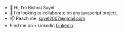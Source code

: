 - 👋 Hi, I’m Bishnu Suyel
- 💞️ I’m looking to collaborate on any javascript project.
- 📫 Reach me: suyel2007@gmail.com
- Find me on
  •	Linkedin [Linkedin](https://www.linkedin.com/in/bishnu-suyel).
